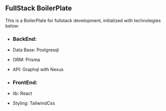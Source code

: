 ## FullStack BoilerPlate

This is a BoilerPlate for fullstack development, initialized with technolegies below:

- ### BackEnd:
- Data Base: Postgresql
- ORM: Prisma
- API: Graphql with Nexus

- ### FrontEnd:
- lib: React
- Styling: TailwindCss
